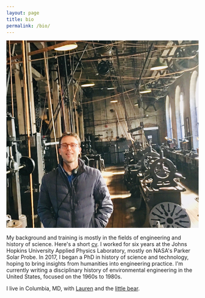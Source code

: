 ```yaml
---
layout: page
title: bio
permalink: /bio/
---
```


![](/assets/ryan.jpg)

My background and training is mostly in the fields of engineering and history of science. Here's a short [cv](/assets/hearty-cv.pdf). I worked for six years at the Johns Hopkins University Applied Physics Laboratory, mostly on NASA's Parker Solar Probe. In 2017, I began a PhD in history of science and technology, hoping to bring insights from humanities into engineering practice. I'm currently writing a disciplinary history of environmental engineering in the United States, focused on the 1960s to 1980s.

I live in Columbia, MD, with [Lauren](https://www.irismusicproject.com/team) and the [little bear](/assets/little-bear.jpg).

